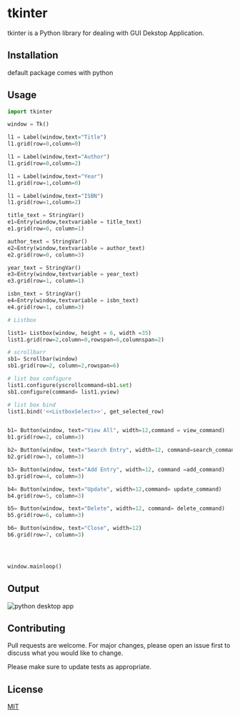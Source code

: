 # tkinter

tkinter is a Python library for dealing with GUI Dekstop Application.

## Installation

default package comes with python

## Usage

```python
import tkinter

window = Tk()

l1 = Label(window,text="Title")
l1.grid(row=0,column=0)

l1 = Label(window,text="Author")
l1.grid(row=0,column=2)

l1 = Label(window,text="Year")
l1.grid(row=1,column=0)

l1 = Label(window,text="ISBN")
l1.grid(row=1,column=2)

title_text = StringVar()
e1=Entry(window,textvariable = title_text)
e1.grid(row=0, column=1)

author_text = StringVar()
e2=Entry(window,textvariable = author_text)
e2.grid(row=0, column=3)

year_text = StringVar()
e3=Entry(window,textvariable = year_text)
e3.grid(row=1, column=1)

isbn_text = StringVar()
e4=Entry(window,textvariable = isbn_text)
e4.grid(row=1, column=3)

# Listbox

list1= Listbox(window, height = 6, width =35)
list1.grid(row=2,column=0,rowspan=6,columnspan=2)

# scrollbarr
sb1= Scrollbar(window)
sb1.grid(row=2, column=2,rowspan=6)

# list box configure
list1.configure(yscrollcommand=sb1.set)
sb1.configure(command= list1.yview)

# list box bind
list1.bind('<<ListboxSelect>>', get_selected_row)


b1= Button(window, text="View All", width=12,command = view_command)
b1.grid(row=2, column=3)

b2= Button(window, text="Search Entry", width=12, command=search_command)
b2.grid(row=3, column=3)

b3= Button(window, text="Add Entry", width=12, command =add_command)
b3.grid(row=4, column=3)

b4= Button(window, text="Update", width=12,command= update_command)
b4.grid(row=5, column=3)

b5= Button(window, text="Delete", width=12, command= delete_command)
b5.grid(row=6, column=3)

b6= Button(window, text="Close", width=12)
b6.grid(row=7, column=3)




window.mainloop()
```

## Output

![python desktop app](https://user-images.githubusercontent.com/16940235/85951829-9208df80-b987-11ea-8b0e-e949b019bec5.PNG)




## Contributing
Pull requests are welcome. For major changes, please open an issue first to discuss what you would like to change.

Please make sure to update tests as appropriate.

## License
[MIT](https://github.com/Shohanurcsevu/Python-Dektop-App/blob/master/LICENCE)